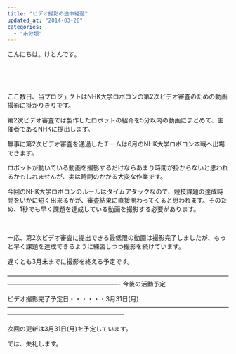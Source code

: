 ```yaml
---
title: "ビデオ撮影の途中経過"
updated_at: "2014-03-28"
categories: 
  - "未分類"
---
```


こんにちは。けとんです。

 

 

ここ数日、当プロジェクトはNHK大学ロボコンの第2次ビデオ審査のための動画撮影に掛かりきりです。

第2次ビデオ審査では製作したロボットの紹介を5分以内の動画にまとめて、主催者であるNHKに提出します。

無事に第2次ビデオ審査を通過したチームは6月のNHK大学ロボコン本戦へ出場できます。

ロボットが動いている動画を撮影するだけならあまり時間が掛からないと思われるかもしれませんが、実は時間のかかる大変な作業です。

今回のNHK大学ロボコンのルールはタイムアタックなので、競技課題の達成時間をいかに短く出来るかが、審査結果に直接関わってくると思われます。そのため、1秒でも早く課題を達成している動画を撮影する必要があります。

 

一応、第2次ビデオ審査に提出できる最低限の動画は撮影完了しましたが、もっと早く課題を達成できるように練習しつつ撮影を続けています。

遅くとも3月末までに撮影を終える予定です。

——————————————————————————————————————————————————————- 今後の活動予定

ビデオ撮影完了予定日・・・・・・3月31日(月) ———————————————————————————————————————————————————————

次回の更新は3月31日(月)を予定しています。

では、失礼します。

